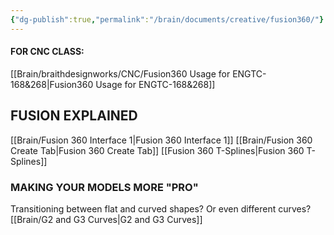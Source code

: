 ```yaml
---
{"dg-publish":true,"permalink":"/brain/documents/creative/fusion360/"}
---
```



#### **FOR CNC CLASS:**
[[Brain/braithdesignworks/CNC/Fusion360 Usage for ENGTC-168&268\|Fusion360 Usage for ENGTC-168&268]]

## **FUSION EXPLAINED**
[[Brain/Fusion 360 Interface 1\|Fusion 360 Interface 1]]
[[Brain/Fusion 360 Create Tab\|Fusion 360 Create Tab]]
[[Fusion 360 T-Splines\|Fusion 360 T-Splines]]


### MAKING YOUR MODELS MORE "PRO"
Transitioning between flat and curved shapes? Or even different curves? [[Brain/G2 and G3 Curves\|G2 and G3 Curves]]